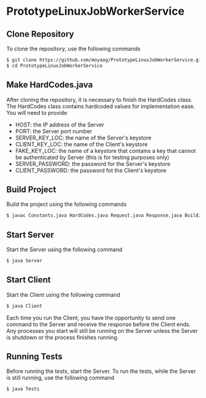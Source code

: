 # PrototypeLinuxJobWorkerService

## Clone Repository
To clone the repository, use the following commands
```bash
$ git clone https://github.com/moyaog/PrototypeLinuxJobWorkerService.git
$ cd PrototypeLinuxJobWorkerService
```

## Make HardCodes.java
After cloning the repository, it is necessary to finish the HardCodes class. The HardCodes class contains hardcoded values for implementation ease. You will need to provide
- HOST: the IP address of the Server
- PORT: the Server port number
- SERVER_KEY_LOC: the name of the Server's keystore
- CLIENT_KEY_LOC: the name of the Client's keystore
- FAKE_KEY_LOC: the name of a keystore that contains a key that cannot be authenticated by Server (this is for testing purposes only)
- SERVER_PASSWORD: the password for the Server's keystore
- CLIENT_PASSWORD: the password fot the Client's keystore

## Build Project
Build the project using the following commands
```bash
$ javac Constants.java HardCodes.java Request.java Response.java BuildJson.java ParseJson.java ParsedRequest.java ParsedResponse.java Credentials.java ErrorInfo.java ExecuteJobs.java Client.java Server.java Tests.java
```

## Start Server
Start the Server using the following command
```bash
$ java Server
```

## Start Client
Start the Client using the following command
```bash
$ java Client
```
Each time you run the Client, you have the opportunity to send one command to the Server and receive the response before the Client ends. Any processes you start will still be running on the Server unless the Server is shutdown or the process finishes running. 

## Running Tests
Before running the tests, start the Server. To run the tests, while the Server is still running, use the following command
```bash
$ java Tests
```
